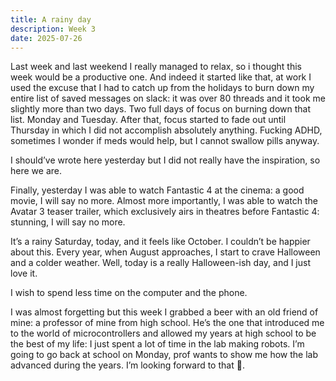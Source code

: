 ```yaml
---
title: A rainy day
description: Week 3
date: 2025-07-26
---
```


Last week and last weekend I really managed to relax, so i thought this week would be a productive one. And indeed it started like that, at work I used the excuse that I had to catch up from the holidays to burn down my entire list of saved messages on slack: it was over 80 threads and it took me slightly more than two days. Two full days of focus on burning down that list. Monday and Tuesday. After that, focus started to fade out until Thursday in which I did not accomplish absolutely anything.  Fucking ADHD, sometimes I wonder if meds would help, but I cannot swallow pills anyway.
<!-- more -->
I should’ve wrote here yesterday but I did not really have the inspiration, so here we are.

Finally, yesterday I was able to watch Fantastic 4 at the cinema: a good movie, I will say no more. Almost more importantly, I was able to watch the Avatar 3 teaser trailer, which exclusively airs in theatres before Fantastic 4: stunning, I will say no more.

It’s a rainy Saturday, today, and it feels like October. I couldn’t be happier about this. 
Every year, when August approaches, I start to crave Halloween and a colder weather. Well, today is a really Halloween-ish day, and I just love it.

I wish to spend less time on the computer and the phone.

I was almost forgetting but this week I grabbed a beer with an old friend of mine: a professor of mine from high school. He’s the one that introduced me to the world of microcontrollers and allowed my years at high school to be the best of my life: I just spent a lot of time in the lab making robots. I’m going to go back at school on Monday, prof wants to show me how the lab advanced during the years. I’m looking forward to that 🤖.